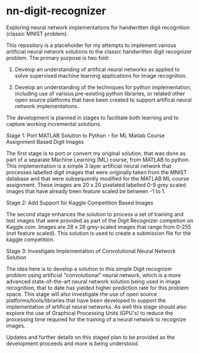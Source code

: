 # nn-digit-recognizer
Exploring neural network implementations for handwritten digit recognition (classic MNIST problem).

This repository is a placeholder for my attempts to implement various artificial neural network solutions to the classic handwritten digit recognizer problem. The primary purpose is two fold: 

  1) Develop an understanding of artifical neural networks as applied to solve  supervised machine learning applications for image recognition. 
     
  2) Develop an understanding of the techniques for python implementation, including use of various pre-existing python libraries, or related other open source platforms that have been created to support artifical neural network implementations. 
     
The development is planned in stages  to facilitate both learning and to capture working incremental solutions.

Stage 1: Port MATLAB Solution to Python - for ML Matlab Course Assignment Based Digit Images
  
  The first stage is to port or convert my original solution, that was done as part of a separate Machine Learning (ML) course,  from MATLAB to python. This implementation is a simple 3 layer artificial neural network that processes labelled digit images that were originally taken from the MNIST database and that were subsequently modified for the MATLAB ML course assignment. These images are 20 x 20 pixelated labelled 0-9 grey scaled images that have already been feature scaled be between -1 to 1. 
    
Stage 2:  Add Support for Kaggle Competition Based Images
  
  The second stage enhances the solution to process a set of training and test images that were provided as part of the Digit Recognizer competion on Kaggle.com. Images are 28 x 28 grey-scaled images that range from 0-255 (not feature scaled). This solution is used to create a submission file for the kaggle competition.
  
Stage 3: Investigate Implementation of Convolutional Neural Network Solution
  
  The idea here is to develop a solution to this simple Digit recognizer problem using artificial "convolutional" neural network, which is a more advanced state-of-the-art neural network solution being used in image recognition, that to date has yielded  higher prediction rate for this problem space. This stage will also investigate the use of open source platforms/tools/libraries that have been developed to support the implementation of artifical neural networks. As well this stage should also explore the use of Graphical Processing Units (GPU's) to reduce the processing time required for the training of a neural network to recognize images.   
  
Updates and  further details on this staged plan to be provided as the development proceeds and more is being understood. 

